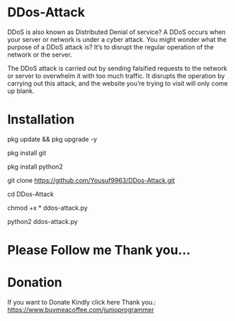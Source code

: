 # DDos-Attack

DDoS is also known as Distributed Denial of service? A DDoS occurs when your server or network is under a cyber attack. You might wonder what the purpose of a DDoS attack is? It’s to disrupt the regular operation of the network or the server. 

The DDoS attack is carried out by sending falsified requests to the network or server to overwhelm it with too much traffic. It disrupts the operation by carrying out this attack, and the website you’re trying to visit will only come up blank. 

# Installation

pkg update && pkg upgrade -y

pkg install git

pkg install python2

git clone https://github.com/Yousuf9963/DDos-Attack.git

cd DDos-Attack

chmod +x * ddos-attack.py

python2 ddos-attack.py

# Please Follow me Thank you...


# Donation

If you want to Donate Kindly click here Thank you.: https://www.buymeacoffee.com/junioprogrammer
